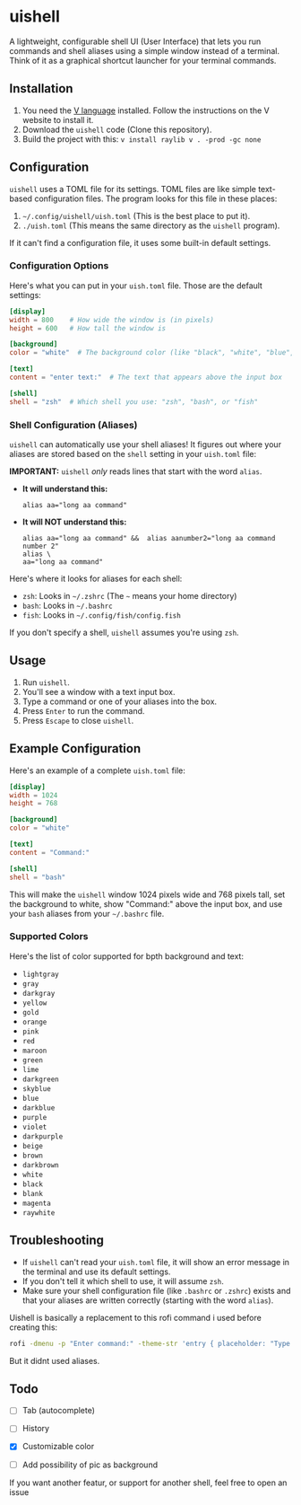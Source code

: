 # uishell

A lightweight, configurable shell UI (User Interface) that lets you run commands and shell aliases using a simple window instead of a terminal.  Think of it as a graphical shortcut launcher for your terminal commands.

## Installation

1.  You need the [V language](https://github.com/vlang/v) installed.  Follow the instructions on the V website to install it.
2.  Download the `uishell` code (Clone this repository).
3.  Build the project  with this:
`
v install raylib
v . -prod -gc none
`

## Configuration

`uishell` uses a TOML file for its settings.  TOML files are like simple text-based configuration files.  The program looks for this file in these places:

1.  `~/.config/uishell/uish.toml` (This is the best place to put it).
2.  `./uish.toml` (This means the same directory as the `uishell` program).

If it can't find a configuration file, it uses some built-in default settings.

### Configuration Options

Here's what you can put in your `uish.toml` file. Those are the default settings:

```toml
[display]
width = 800    # How wide the window is (in pixels)
height = 600   # How tall the window is

[background]
color = "white"  # The background color (like "black", "white", "blue", etc.)

[text]
content = "enter text:"  # The text that appears above the input box

[shell]
shell = "zsh"  # Which shell you use: "zsh", "bash", or "fish"
```

### Shell Configuration (Aliases)

`uishell` can automatically use your shell aliases!  It figures out where your aliases are stored based on the `shell` setting in your `uish.toml` file:

**IMPORTANT:**  `uishell` *only* reads lines that start with the word `alias`.

*   **It will understand this:**
    ```
    alias aa="long aa command"
    ```

*   **It will NOT understand this:**
    ```
    alias aa="long aa command" &&  alias aanumber2="long aa command number 2"
    alias \
    aa="long aa command"
    ```


Here's where it looks for aliases for each shell:

*   `zsh`:  Looks in `~/.zshrc` (The `~` means your home directory)
*   `bash`: Looks in `~/.bashrc`
*   `fish`: Looks in `~/.config/fish/config.fish`

If you don't specify a shell, `uishell` assumes you're using `zsh`.

## Usage

1.  Run `uishell`.
2.  You'll see a window with a text input box.
3.  Type a command or one of your aliases into the box.
4.  Press `Enter` to run the command.
5.  Press `Escape` to close `uishell`.


## Example Configuration

Here's an example of a complete `uish.toml` file:

```toml
[display]
width = 1024
height = 768

[background]
color = "white"

[text]
content = "Command:"

[shell]
shell = "bash"
```

This will make the `uishell` window 1024 pixels wide and 768 pixels tall, set the background to white, show "Command:" above the input box, and use your `bash` aliases from your `~/.bashrc` file.
### Supported Colors

Here's the list of color supported for bpth background and text:

*   `lightgray`
*   `gray`
*   `darkgray`
*   `yellow`
*   `gold`
*   `orange`
*   `pink`
*   `red`
*   `maroon`
*   `green`
*   `lime`
*   `darkgreen`
*   `skyblue`
*   `blue`
*   `darkblue`
*   `purple`
*   `violet`
*   `darkpurple`
*   `beige`
*   `brown`
*   `darkbrown`
*   `white`
*   `black`
*   `blank`
*   `magenta`
*   `raywhite`

## Troubleshooting

*   If `uishell` can't read your `uish.toml` file, it will show an error message in the terminal and use its default settings.
*   If you don't tell it which shell to use, it will assume `zsh`.
*   Make sure your shell configuration file (like `.bashrc` or `.zshrc`) exists and that your aliases are written correctly (starting with the word `alias`).

Uishell is basically a replacement to this rofi command i used before creating this:
```sh
rofi -dmenu -p "Enter command:" -theme-str 'entry { placeholder: "Type command here..."; }' | zsh
```
But it didnt used aliases.

## Todo

- [ ] Tab (autocomplete)
- [ ] History
- [x] Customizable color
- [ ] Add possibility of pic as background



If you want another featur, or support for another shell, feel free to open an issue
